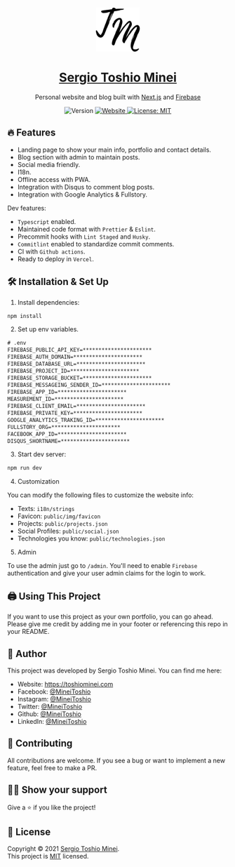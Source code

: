 <p align="center">
  <img alt="Logo" src="public/img/favicon/favicon512.png" width="100" />
  <a href="https://toshiominei.com">
	<h1 align="center">Sergio Toshio Minei</h1>
  </a>
<p>

<p align="center">
  Personal website and blog 
  built with <a href="https://nextjs.org" target="_blank">Next.js</a> and <a href="https://firebase.google.com" target="_blank">Firebase</a>
</p>

<p align="center">
  <img alt="Version" src="https://img.shields.io/badge/version-2.0-blue.svg?cacheSeconds=2592000" />
  <a href="https://toshiominei.com" target="_blank">
    <img alt="Website" src="https://img.shields.io/website?down_message=offline&label=site&up_message=online&url=http%3A%2F%2Fadarshaacharya.com.np" />
  </a>
  <a href="https://github.com/MineiToshio/Personal-Page/blob/master/LICENSE" target="_blank">
    <img alt="License: MIT" src="https://img.shields.io/github/license/MineiToshio/Personal-Page" />
  </a>
</p>

## 🔥 Features

- Landing page to show your main info, portfolio and contact details.
- Blog section with admin to maintain posts.
- Social media friendly.
- I18n.
- Offline access with PWA.
- Integration with Disqus to comment blog posts.
- Integration with Google Analytics & Fullstory.

Dev features:

- `Typescript` enabled.
- Maintained code format with `Prettier` & `Eslint`.
- Precommit hooks with `Lint Staged` and `Husky`.
- `Commitlint` enabled to standardize commit comments.
- CI with `Github actions`.
- Ready to deploy in `Vercel`.

## 🛠 Installation & Set Up

1. Install dependencies:

```sh
npm install
```

2. Set up env variables.

```
# .env
FIREBASE_PUBLIC_API_KEY=**********************
FIREBASE_AUTH_DOMAIN=**********************
FIREBASE_DATABASE_URL=**********************
FIREBASE_PROJECT_ID=**********************
FIREBASE_STORAGE_BUCKET=**********************
FIREBASE_MESSAGEING_SENDER_ID=**********************
FIREBASE_APP_ID=**********************
MEASUREMENT_ID=**********************
FIREBASE_CLIENT_EMAIL=**********************
FIREBASE_PRIVATE_KEY=**********************
GOOGLE_ANALYTICS_TRAKING_ID=**********************
FULLSTORY_ORG=**********************
FACEBOOK_APP_ID=**********************
DISQUS_SHORTNAME=**********************
```

3. Start dev server:

```sh
npm run dev
```

4. Customization

You can modify the following files to customize the website info:

- Texts: `i18n/strings`
- Favicon: `public/img/favicon`
- Projects: `public/projects.json`
- Social Profiles: `public/social.json`
- Technologies you know: `public/technologies.json`

5. Admin

To use the admin just go to `/admin`. You'll need to enable `Firebase` authentication and give your user admin claims for the login to work.

## 🖨️ Using This Project

If you want to use this project as your own portfolio, you can go ahead. Please give me credit by adding me in your footer or referencing this repo in your README.

## 👤 Author

This project was developed by Sergio Toshio Minei. You can find me here:

- Website: https://toshiominei.com
- Facebook: [@MineiToshio](https://facebook.com/MineiToshio)
- Instagram: [@MineiToshio](https://instagram.com/MineiToshio)
- Twitter: [@MineiToshio](https://twitter.com/MineiToshio)
- Github: [@MineiToshio](https://github.com/MineiToshio)
- LinkedIn: [@MineiToshio](https://linkedin.com/in/MineiToshio)

## 🤝 Contributing

All contributions are welcome. If you see a bug or want to implement a new feature, feel free to make a PR.

## 👏🏻 Show your support

Give a ⭐️ if you like the project!

## 📝 License

Copyright © 2021 [Sergio Toshio Minei](https://toshiominei.com).<br />
This project is [MIT](https://github.com/MineiToshio/Personal-Page/blob/master/LICENSE) licensed.
